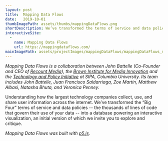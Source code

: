 ```yaml
---
layout: post
title:  Mapping Data Flows
date:   2019-10-01
thumbImagePath: assets/thumbs/mappingDataFlows.png
shortDescription: We’ve transformed the terms of service and data policies of Amazon, Apple, Facebook and Google into a database powering an interactive visualization.
interactiveSite:
  - 
    name: Mapping Data Flows
    url: https://mappingdataflows.com/
mainImagePath: assets/projectImages/mappingDataFlows/mappingDataFlows_main.png
---
```

*Mapping Data Flows is a collaboration between John Battelle (Co-Founder and CEO of [Recount Media](https://therecount.com/)), the [Brown Institute for Media Innovation](https://brown.columbia.edu/) and the [Technology and Policy Initiative](https://sipa.columbia.edu/ideas-lab/techpolicy) at SIPA, Columbia University. Its team includes John Battelle, Juan Francisco Saldarriaga, Zoe Martin, Matthew Albasi, Natasha Bhuta, and Veronica Penney.*

Understanding how the largest technology companies collect, use, and share user information across the internet. We’ve transformed the “Big Four” terms of service and data policies -- the thousands of lines of code that govern their use of your data -- into a database powering an interactive visualization, an initial version of which we invite you to explore and critique.

*Mapping Data Flows was built with [p5.js](https://p5js.org/).*
